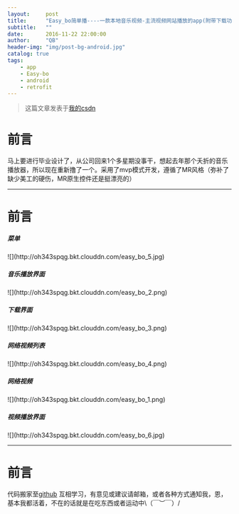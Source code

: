 ```yaml
---
layout:     post
title:      "Easy_bo简单播----一款本地音乐视频-主流视频网站播放的app(附带下载功能)"
subtitle:   ""
date:       2016-11-22 22:00:00
author:     "QB"
header-img: "img/post-bg-android.jpg"
catalog: true
tags:
    - app
    - Easy-bo
    - android
    - retrofit
---
```


> 这篇文章发表于[我的csdn](http://blog.csdn.net/hold_bin/article/details/53228556)

# 前言

马上要进行毕业设计了，从公司回来1个多星期没事干，想起去年那个夭折的音乐播放器，所以现在重新撸了一个。采用了mvp模式开发，遵循了MR风格（弥补了缺少美工的硬伤，MR原生控件还是挺漂亮的）

---
# 前言
<h5>菜单</h5>
![](http://oh343spqg.bkt.clouddn.com/easy_bo_5.jpg)
<h5>音乐播放界面</h5>
![](http://oh343spqg.bkt.clouddn.com/easy_bo_2.png)
<h5>下载界面</h5>
![](http://oh343spqg.bkt.clouddn.com/easy_bo_3.png)
<h5>网络视频列表</h5>
![](http://oh343spqg.bkt.clouddn.com/easy_bo_4.png)
<h5>网络视频</h5>
![](http://oh343spqg.bkt.clouddn.com/easy_bo_1.png)
<h5>视频播放界面</h5>
![](http://oh343spqg.bkt.clouddn.com/easy_bo_6.jpg)

---
# 前言
代码搬家至[github](https://github.com/qianbin01/Easy-bo)
互相学习，有意见或建议请邮箱，或者各种方式通知我，恩，基本我都活着，不在的话就是在吃东西或者运动中\（￣︶￣）/





